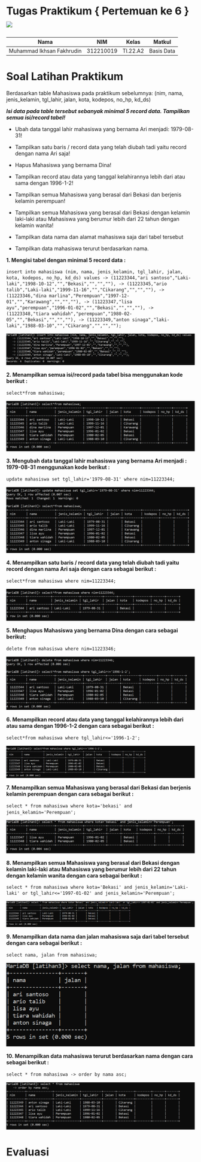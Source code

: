 # Tugas Praktikum { Pertemuan ke 6 } <img src=https://logos-download.com/wp-content/uploads/2016/05/MySQL_logo_logotype.png width="130px" >


|**Nama**|**NIM**|**Kelas**|**Matkul**|
|----|---|-----|------|
|Muhammad Ikhsan Fakhrudin|312210019|TI.22.A2|Basis Data|

# Soal Latihan Praktikum

Berdasarkan table Mahasiswa pada praktikum sebelumnya: (nim, nama, jenis_kelamin, tgl_lahir, jalan, kota, kodepos, no_hp, kd_ds)

***Isi data pada table tersebut sebanyak minimal 5 record data. Tampilkan semua isi/record tabel!***

- Ubah data tanggal lahir mahasiswa yang bernama Ari menjadi: 1979-08-31!

- Tampilkan satu baris / record data yang telah diubah tadi yaitu record dengan nama Ari saja!

- Hapus Mahasiswa yang bernama Dina!

- Tampilkan record atau data yang tanggal kelahirannya lebih dari atau sama dengan 1996-1-2!

- Tampilkan semua Mahasiswa yang berasal dari Bekasi dan berjenis kelamin perempuan!

- Tampilkan semua Mahasiswa yang berasal dari Bekasi dengan kelamin laki-laki atau Mahasiswa yang berumur lebih dari 22 tahun dengan kelamin wanita!

- Tampilkan data nama dan alamat mahasiswa saja dari tabel tersebut

- Tampilkan data mahasiswa terurut berdasarkan nama.

**1. Mengisi tabel dengan minimal 5 record data :**
```
insert into mahasiswa (nim, nama, jenis_kelamin, tgl_lahir, jalan, kota, kodepos, no_hp, kd_ds) values -> (11223344,"ari santoso","Laki-laki","1998-10-12","","Bekasi","","",""), -> (11223345,"ario talib","Laki-laki","1999-11-16","","Cikarang","","",""), -> (11223346,"dina marlina","Perempuan","1997-12-01","","Karawang","","",""), -> (11223347,"lisa ayu","perempuan","1996-01-02","","Bekasi","","",""), -> (11223348,"tiara wahidah","perempuan","1980-02-05","","Bekasi","","",""), -> (11223349,"anton sinaga","laki-laki","1988-03-10","","Cikarang","","","");
```

![gambar1](screenshot/ss1.png)

**2. Menampilkan semua isi/record pada tabel bisa menggunakan kode berikut :**

`select*from mahasiswa;`

![gambar2](screenshot/ss2.png)

**3. Mengubah data tanggal lahir mahasiswa yang bernama Ari menjadi : 1979-08-31 menggunakan kode berikut :**

`update mahasiswa set tgl_lahir='1979-08-31' where nim=11223344;`

![gambar3](screenshot/ss3.png)

**4. Menampilkan satu baris / record data yang telah diubah tadi yaitu record dengan nama Ari saja dengan cara sebagai berikut :**

`select*from mahasiswa where nim=11223344;`

![gambar4](screenshot/ss4.png)

**5. Menghapus Mahasiswa yang bernama Dina dengan cara sebagai berikut:**

`delete from mahasiswa where nim=11223346;`

![gamar5](screenshot/ss5.png)

**6. Menampilkan record atau data yang tanggal kelahirannya lebih dari atau sama dengan 1996-1-2 dengan cara sebagai berikut :**

`select*from mahasiswa where tgl_lahir<='1996-1-2';`

![gambar6](screenshot/ss6.png)

**7. Menampilkan semua Mahasiswa yang berasal dari Bekasi dan berjenis kelamin perempuan dengan cara sebagai berikut :**

`select * from mahasiswa where kota='bekasi' and jenis_kelamin='Perempuan';`

![gambar7](screenshot/ss7.png)

**8. Menampilkan semua Mahasiswa yang berasal dari Bekasi dengan kelamin laki-laki atau Mahasiswa yang berumur lebih dari 22 tahun dengan kelamin wanita dengan cara sebagai berikut :**
```
select * from mahasiswa where kota='Bekasi' and jenis_kelamin='Laki-laki' or tgl_lahir<='1997-01-02' and jenis_kelamin='Perempuan';
```

![gambar8](screenshot/ss8.png)

**9. Menampilkan data nama dan jalan mahasiswa saja dari tabel tersebut dengan cara sebagai berikut :**

`select nama, jalan from mahasiswa;`

![gambar9](screenshot/ss9.png)

**10. Menampilkan data mahasiswa terurut berdasarkan nama dengan cara sebagai berikut :**

`select * from mahasiswa -> order by nama asc;`

![gambar10](screenshot/ss10.png)

# Evaluasi